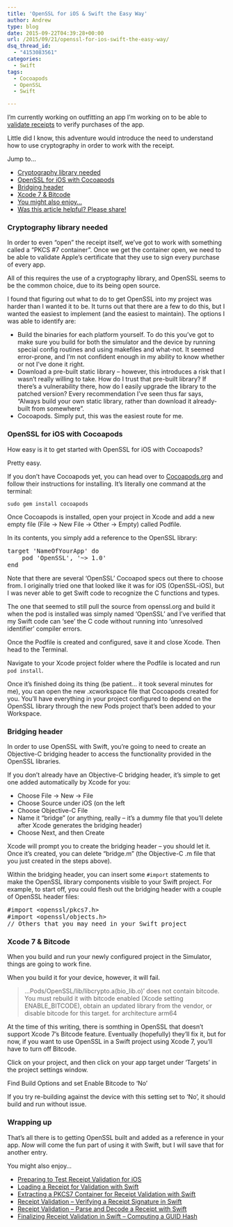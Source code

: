 ```yaml
---
title: 'OpenSSL for iOS & Swift the Easy Way'
author: Andrew
type: blog
date: 2015-09-22T04:39:28+00:00
url: /2015/09/21/openssl-for-ios-swift-the-easy-way/
dsq_thread_id:
  - "4153083561"
categories:
  - Swift
tags:
  - Cocoapods
  - OpenSSL
  - Swift

---
```

I&#8217;m currently working on outfitting an app I&#8217;m working on to be able to [validate receipts][1] to verify purchases of the app.

Little did I know, this adventure would introduce the need to understand how to use cryptography in order to work with the receipt.

<div class="resources">
  <div class="resources-header">
    Jump to&#8230;
  </div>
  
  <ul class="resources-content">
    <li>
      <a href="#cryptography-library-needed">Cryptography library needed</a>
    </li>
    <li>
      <a href="#cocoapods">OpenSSL for iOS with Cocoapods</a>
    </li>
    <li>
      <a href="#bridging-header">Bridging header</a>
    </li>
    <li>
      <a href="#xcode-7-bitcode">Xcode 7 & Bitcode</a>
    </li>
    <li>
      <a href="#related">You might also enjoy&#8230;</a>
    </li>
    <li>
      <a href="#share">Was this article helpful? Please share!</a>
    </li>
  </ul>
</div>

<a name="cryptography-library-needed" class="jump-target"></a>

### Cryptography library needed

In order to even &#8220;open&#8221; the receipt itself, we&#8217;ve got to work with something called a &#8220;PKCS #7 container&#8221;. Once we get the container open, we need to be able to validate Apple&#8217;s certificate that they use to sign every purchase of every app.

All of this requires the use of a cryptography library, and OpenSSL seems to be the common choice, due to its being open source.

I found that figuring out what to do to get OpenSSL into my project was harder than I wanted it to be. It turns out that there are a few to do this, but I wanted the easiest to implement (and the easiest to maintain). The options I was able to identify are:

  * Build the binaries for each platform yourself. To do this you&#8217;ve got to make sure you build for both the simulator and the device by running special config routines and using makefiles and what-not. It seemed error-prone, and I&#8217;m not confident enough in my ability to know whether or not I&#8217;ve done it right.
  * Download a pre-built static library &#8211; however, this introduces a risk that I wasn&#8217;t really willing to take. How do I trust that pre-built library? If there&#8217;s a vulnerability there, how do I easily upgrade the library to the patched version? Every recommendation I&#8217;ve seen thus far says, &#8220;Always build your own static library, rather than download it already-built from somewhere&#8221;.
  * Cocoapods. Simply put, this was the easiest route for me.

<a name="cocoapods" class="jump-target"></a>

### OpenSSL for iOS with Cocoapods

How easy is it to get started with OpenSSL for iOS with Cocoapods?

Pretty easy.

If you don&#8217;t have Cocoapods yet, you can head over to [Cocoapods.org][2] and follow their instructions for installing. It&#8217;s literally one command at the terminal:

`sudo gem install cocoapods`

Once Cocoapods is installed, open your project in Xcode and add a new empty file (File -> New File -> Other -> Empty) called Podfile.

In its contents, you simply add a reference to the OpenSSL library:

<pre class="lang:sh decode:true " title="Podfile" >target 'NameOfYourApp' do
    pod 'OpenSSL', '~> 1.0'
end</pre>

Note that there are several &#8216;OpenSSL&#8217; Cocoapod specs out there to choose from. I originally tried one that looked like it was for iOS (OpenSSL-iOS), but I was never able to get Swift code to recognize the C functions and types.

The one that seemed to still pull the source from openssl.org and build it when the pod is installed was simply named &#8216;OpenSSL&#8217; and I&#8217;ve verified that my Swift code can &#8216;see&#8217; the C code without running into &#8216;unresolved identifier&#8217; compiler errors.

Once the Podfile is created and configured, save it and close Xcode. Then head to the Terminal.

Navigate to your Xcode project folder where the Podfile is located and run `pod install`.

Once it&#8217;s finished doing its thing (be patient&#8230; it took several minutes for me), you can open the new .xcworkspace file that Cocoapods created for you. You&#8217;ll have everything in your project configured to depend on the OpenSSL library through the new Pods project that&#8217;s been added to your Workspace.

<a name="bridging-header" class="jump-target"></a>

### Bridging header

In order to use OpenSSL with Swift, you&#8217;re going to need to create an Objective-C bridging header to access the functionality provided in the OpenSSL libraries.

If you don&#8217;t already have an Objective-C bridging header, it&#8217;s simple to get one added automatically by Xcode for you:

  * Choose File -> New -> File
  * Choose Source under iOS (on the left
  * Choose Objective-C File
  * Name it &#8220;bridge&#8221; (or anything, really &#8211; it&#8217;s a dummy file that you&#8217;ll delete after Xcode generates the bridging header)
  * Choose Next, and then Create

Xcode will prompt you to create the bridging header &#8211; you should let it. Once it&#8217;s created, you can delete &#8220;bridge.m&#8221; (the Objective-C .m file that you just created in the steps above).

Within the bridging header, you can insert some `#import` statements to make the OpenSSL library components visible to your Swift project. For example, to start off, you could flesh out the bridging header with a couple of OpenSSL header files:

<pre class="lang:objc decode:true " title="Bridging header" >#import &lt;openssl/pkcs7.h&gt;
#import &lt;openssl/objects.h&gt;
// Others that you may need in your Swift project</pre>

<a name="xcode-7-bitcode" class="jump-target"></a>

### Xcode 7 & Bitcode

When you build and run your newly configured project in the Simulator, things are going to work fine.

When you build it for your device, however, it will fail.

> &#8230;Pods/OpenSSL/lib/libcrypto.a(bio\_lib.o)&#8217; does not contain bitcode. You must rebuild it with bitcode enabled (Xcode setting ENABLE\_BITCODE), obtain an updated library from the vendor, or disable bitcode for this target. for architecture arm64 

At the time of this writing, there is somthing in OpenSSL that doesn&#8217;t support Xcode 7&#8217;s Bitcode feature. Eventually (hopefully) they&#8217;ll fix it, but for now, if you want to use OpenSSL in a Swift project using Xcode 7, you&#8217;ll have to turn off Bitcode.

Click on your project, and then click on your app target under &#8216;Targets&#8217; in the project settings window.

Find Build Options and set Enable Bitcode to &#8216;No&#8217;

If you try re-building against the device with this setting set to &#8216;No&#8217;, it should build and run without issue.

### Wrapping up

That&#8217;s all there is to getting OpenSSL built and added as a reference in your app. _Now_ will come the fun part of using it with Swift, but I will save that for another entry.

<a name="related" class="jump-target"></a>

<div class="resources">
  <div class="resources-header">
    You might also enjoy&#8230;
  </div>
  
  <ul class="resources-content">
    <li>
      <i class="fa fa-angle-right"></i> <a href="https://www.andrewcbancroft.com/2015/10/05/preparing-to-test-receipt-validation-for-ios/" title="Preparing to Test Receipt Validation for iOS">Preparing to Test Receipt Validation for iOS</a>
    </li>
    <li>
      <i class="fa fa-angle-right"></i> <a href="https://www.andrewcbancroft.com/2015/10/13/loading-a-receipt-for-validation-with-swift/" title="Loading a Receipt for Validation with Swift">Loading a Receipt for Validation with Swift</a>
    </li>
    <li>
      <i class="fa fa-angle-right"></i> <a href="https://www.andrewcbancroft.com/2016/06/09/extracting-a-pkcs7-container-for-receipt-validation-with-swift/" title="Extracting a PKCS7 Container for Receipt Validation with Swift">Extracting a PKCS7 Container for Receipt Validation with Swift</a>
    </li>
    <li>
      <i class="fa fa-angle-right"></i> <a href="https://www.andrewcbancroft.com/2017/07/16/receipt-validation-verifying-a-receipt-signature-in-swift/" title="Receipt Validation – Verifying a Receipt Signature in Swift">Receipt Validation – Verifying a Receipt Signature in Swift</a>
    </li>
    <li>
      <i class="fa fa-angle-right"></i> <a href="https://www.andrewcbancroft.com/2017/07/27/receipt-validation-parsing-a-receipt-with-swift/" title="Receipt Validation – Parse and Decode a Receipt with Swift">Receipt Validation – Parse and Decode a Receipt with Swift</a>
    </li>
    <li>
      <i class="fa fa-angle-right"></i> <a href="https://www.andrewcbancroft.com/2017/07/31/finalizing-receipt-validation-in-swift-computing-a-guid-hash/" title="Finalizing Receipt Validation in Swift – Computing a GUID Hash">Finalizing Receipt Validation in Swift – Computing a GUID Hash</a>
    </li>
  </ul>
</div>

<a name="share" class="jump-target"></a>

 [1]: https://developer.apple.com/library/ios/releasenotes/General/ValidateAppStoreReceipt/Chapters/ValidateLocally.html#//apple_ref/doc/uid/TP40010573-CH1-SW2
 [2]: http://cocoapods.org